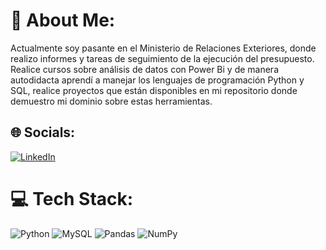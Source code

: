 # 💫 About Me:
Actualmente soy pasante en el Ministerio de Relaciones Exteriores, donde realizo informes y tareas de seguimiento de la ejecución del presupuesto.<br>Realice cursos sobre análisis de datos con Power Bi y de manera autodidacta aprendí a manejar los lenguajes de programación Python y SQL, realice proyectos que están disponibles en mi repositorio donde demuestro mi dominio sobre estas herramientas.<br>


## 🌐 Socials:
[![LinkedIn](https://img.shields.io/badge/LinkedIn-%230077B5.svg?logo=linkedin&logoColor=white)](https://linkedin.com/in/gonzalezariel022) 

# 💻 Tech Stack:
![Python](https://img.shields.io/badge/python-3670A0?style=for-the-badge&logo=python&logoColor=ffdd54) ![MySQL](https://img.shields.io/badge/mysql-%2300f.svg?style=for-the-badge&logo=mysql&logoColor=white) ![Pandas](https://img.shields.io/badge/pandas-%23150458.svg?style=for-the-badge&logo=pandas&logoColor=white) ![NumPy](https://img.shields.io/badge/numpy-%23013243.svg?style=for-the-badge&logo=numpy&logoColor=white)
